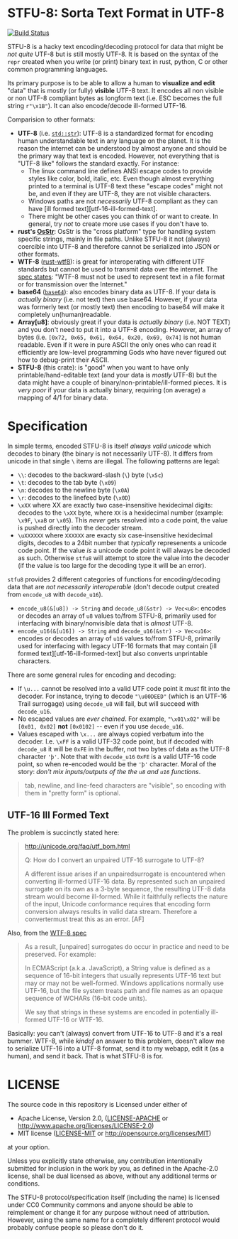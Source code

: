 # STFU-8: Sorta Text Format in UTF-8

[![Build Status](https://travis-ci.org/vitiral/stfu8.svg?branch=master)](https://travis-ci.org/vitiral/stfu8)

STFU-8 is a hacky text encoding/decoding protocol for data that might be *not
quite* UTF-8 but is still mostly UTF-8. It is based on the syntax of the `repr`
created when you write (or print) binary text in rust, python, C or other
common programming languages.

Its primary purpose is to be able to allow a human to **visualize and edit**
"data" that is mostly (or fully) **visible** UTF-8 text. It encodes all non
visible or non UTF-8 compliant bytes as longform text (i.e. ESC becomes the
full string `r"\x1B"`).  It can also encode/decode ill-formed UTF-16.

Comparision to other formats:
- **UTF-8** (i.e. [`std::str`](https://doc.rust-lang.org/std/str/index.html)):
  UTF-8 is a standardized format for encoding human understandable text in any
  language on the planet. It is the reason the internet can be understood by
  almost anyone and should be the primary way that text is encoded. However,
  not everything that is "UTF-8 like" follows the standard exactly. For
  instance:
  - The linux command line defines ANSI escape codes to provide styles like
    color, bold, italic, etc. Even though almost everything printed to a
    terminal is UTF-8 text these "escape codes" might not be, and even
    if they are UTF-8, they are not visible characters.
  - Windows paths are not *necessarily* UTF-8 compliant as they can
    have [ill formed text][utf-16-ill-formed-text].
  - There might be other cases you can think of or want to create. In general,
    try _not_ to create more use cases if you don't have to.
- **rust's [OsStr](https://doc.rust-lang.org/std/ffi/struct.OsStr.html)**:
  OsStr is the "cross platform" type for handling system specific strings,
  mainly in file paths. Unlike STFU-8 it not (always) coercible into UTF-8
  and therefore cannot be serialized into JSON or other formats.
- **WTF-8** ([rust-wtf8](https://github.com/SimonSapin/rust-wtf8)): is great
  for interoperating with different UTF standards but cannot be used to
  transmit data over the internet. The
  [spec states](https://simonsapin.github.io/wtf-8/): "WTF-8 must not be used
  to represent text in a file format or for transmission over the Internet."
- **base64** ([`base64`](https://crates.io/crates/base64)): also encodes binary
  data as UTF-8. If your data is *actually binary* (i.e. not text) then use
  base64. However, if your data was formerly text (or mostly text) then
  encoding to base64 will make it completely un(human)readable.
- **Array[u8]**: obviously great if your data is *actually binary* (i.e. NOT
  TEXT) and you don't need to put it into a UTF-8 encoding.  However, an array
  of bytes (i.e. `[0x72, 0x65, 0x61, 0x64, 0x20, 0x69, 0x74]` is
  not human readable. Even if it were in pure ASCII the only ones who can read
  it efficiently are low-level programming Gods who have never figured out how
  to debug-print their ASCII.
- **STFU-8** (this crate): is "good" when you want to have only
  printable/hand-editable text (and your data is _mostly_ UTF-8) but the data
  might have a couple of binary/non-printable/ill-formed pieces. It is _very
  poor_ if your data is actually binary, requiring (on average) a mapping of
  4/1 for binary data.

[1]: https://simonsapin.github.io/wtf-8/

# Specification
In simple terms, encoded STFU-8 is itself *always valid unicode* which decodes
to binary (the binary is not necessarily UTF-8). It differs from unicode in
that single `\` items are illegal. The following patterns are legal:
- `\\`: decodes to the backward-slash (`\`) byte (`\x5c`)
- `\t`: decodes to the tab byte (`\x09`)
- `\n`: decodes to the newline byte (`\x0A`)
- `\r`: decodes to the linefeed byte (`\x0D`)
- `\xXX` where XX are exactly two case-insensitive hexidecimal digits: decodes
  to the `\xXX` byte, where `XX` is a hexidecimal number (example: `\x9F`,
  `\xaB` or `\x05`). This *never* gets resolved into a code point, the value
  is pushed directly into the decoder stream.
- `\uXXXXXX` where `XXXXXX` are exacty six case-insensitive hexidecimal digits,
  decodes to a 24bit number that *typically* represenents a unicode code point.
  If the value *is* a unicode code point it will always be decoded as such.
  Otherwise `stfu8` will attempt to store the value into the decoder (if the
  value is too large for the decoding type it will be an error).

`stfu8` provides 2 different categories of functions for encoding/decoding data
that are *not necessarily interoperable* (don't decode output created from `encode_u8`
with `decode_u16`).
- `encode_u8(&[u8]) -> String` and `decode_u8(&str) -> Vec<u8>`: encodes or
  decodes an array of `u8` values to/from STFU-8, primarily used for interfacing
  with binary/nonvisible data that is *almost* UTF-8.
- `encode_u16(&[u16]) -> String` and `decode_u16(&str) -> Vec<u16>`: encodes
  or decodes an array of `u16` values to/from STFU-8, primarily used for
  interfacing with legacy UTF-16 formats that may contain
  [ill formed text][utf-16-ill-formed-text] but also converts unprintable
  characters.

There are some general rules for encoding and decoding:
- If `\u...` cannot be resolved into a valid UTF code point it *must* fit into
  the decoder. For instance, trying to decode `"\u00DEED"` (which is an UTF-16
  Trail surrogage) using `decode_u8` will fail, but will succeed with
  `decode_u16`.
- No escaped values are *ever chained*. For example, `"\x01\x02"` will be
  `[0x01, 0x02]` **not** `[0x0102]` -- even if you use `decode_u16`.
- Values escaped with `\x...` are always copied verbatum into the decoder.
  I.e. `\xFF` is a valid UTF-32 code point, but if decoded with `decode_u8`
  it will be `0xFE` in the buffer, not two bytes of data as the UTF-8 character
  `'þ'`. Note that with `decode_u16` `0xFE` is a valid UTF-16 code point, so
  when re-encoded would be the `'þ'` character. Moral of the story: _don't mix
  inputs/outputs of the the `u8` and `u16` functions_.

> tab, newline, and line-feed characters are "visible", so encoding with them
> in "pretty form" is optional.

## UTF-16 Ill Formed Text
The problem is succinctly stated here:

> http://unicode.org/faq/utf_bom.html
>
> Q: How do I convert an unpaired UTF-16 surrogate to UTF-8?
>
> A different issue arises if an unpairedsurrogate is encountered when
> converting ill-formed UTF-16 data. By represented such an unpaired surrogate
> on its own as a 3-byte sequence, the resulting UTF-8 data stream would become
> ill-formed. While it faithfully reflects the nature of the input, Unicode
> conformance requires that encoding form conversion always results in valid
> data stream. Therefore a convertermust treat this as an error. [AF]

Also, from the [WTF-8 spec](https://simonsapin.github.io/wtf-8/#motivation)

> As a result, [unpaired] surrogates do occur in practice and need to be
> preserved. For example:
>
> In ECMAScript (a.k.a. JavaScript), a String value is defined as a sequence
> of 16-bit integers that usually represents UTF-16 text but may or may not
> be well-formed.  Windows applications normally use UTF-16, but the file
> system treats path and file names as an opaque sequence of WCHARs (16-bit
> code units).
>
> We say that strings in these systems are encoded in potentially
> ill-formed UTF-16 or WTF-16.

Basically: you can't (always) convert from UTF-16 to UTF-8 and it's a real
bummer. WTF-8, while _kindof_ an answer to this problem, doesn't allow me
to serialize UTF-16 into a UTF-8 format, send it to my webapp, edit it (as a
human), and send it back. That is what STFU-8 is for.

# LICENSE
The source code in this repository is Licensed under either of
- Apache License, Version 2.0, ([LICENSE-APACHE](LICENSE-APACHE) or
  http://www.apache.org/licenses/LICENSE-2.0)
- MIT license ([LICENSE-MIT](LICENSE-MIT) or
  http://opensource.org/licenses/MIT)

at your option.

Unless you explicitly state otherwise, any contribution intentionally submitted
for inclusion in the work by you, as defined in the Apache-2.0 license, shall
be dual licensed as above, without any additional terms or conditions.

The STFU-8 protocol/specification itself (including the name) is licensed under
CC0 Community commons and anyone should be able to reimplement or change it for
any purpose without need of attribution. However, using the same name for a
completely different protocol would probably confuse people so please don't do
it.

